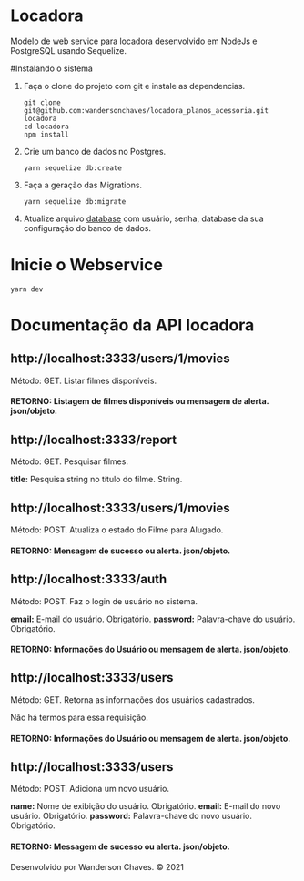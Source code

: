 # Locadora

Modelo de web service para locadora desenvolvido em NodeJs e PostgreSQL usando Sequelize.

#Instalando o sistema
1) Faça o clone do projeto com git e instale as dependencias.
   ```
   git clone git@github.com:wandersonchaves/locadora_planos_acessoria.git locadora
   cd locadora
   npm install
   ```

1) Crie um banco de dados no Postgres.
   ```
   yarn sequelize db:create
   ```

2) Faça a geração das Migrations.
   ```
   yarn sequelize db:migrate
   ```

3) Atualize arquivo [database](./src/config/database.js) com usuário, senha, database da sua configuração do banco de dados.

# Inicie o Webservice

```
yarn dev
```

# Documentação da API locadora

## http://localhost:3333/users/1/movies
Método: GET. Listar filmes disponíveis.

#### RETORNO: Listagem de filmes disponíveis ou mensagem de alerta. json/objeto.

## http://localhost:3333/report
Método: GET. Pesquisar filmes.

__title:__ Pesquisa string no título do filme. String.

## http://localhost:3333/users/1/movies
Método: POST. Atualiza o estado do Filme para Alugado.

#### RETORNO: Mensagem de sucesso ou alerta. json/objeto.

## http://localhost:3333/auth
Método: POST. Faz o login de usuário no sistema.

__email:__ E-mail do usuário. Obrigatório.
__password:__ Palavra-chave do usuário.  Obrigatório.

#### RETORNO: Informações do Usuário ou mensagem de alerta. json/objeto.

## http://localhost:3333/users
Método: GET. Retorna as informações dos usuários cadastrados.

Não há termos para essa requisição.

#### RETORNO: Informações do Usuário ou mensagem de alerta. json/objeto.

## http://localhost:3333/users
Método: POST. Adiciona um novo usuário.

__name:__ Nome de exibição do usuário. Obrigatório.
__email:__ E-mail do novo usuário. Obrigatório.
__password:__ Palavra-chave do novo usuário. Obrigatório.

#### RETORNO: Messagem de sucesso ou alerta. json/objeto.


Desenvolvido por Wanderson Chaves. &copy; 2021